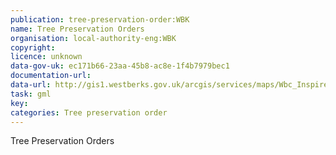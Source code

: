 ```yaml
---
publication: tree-preservation-order:WBK
name: Tree Preservation Orders
organisation: local-authority-eng:WBK
copyright:
licence: unknown
data-gov-uk: ec171b66-23aa-45b8-ac8e-1f4b7979bec1
documentation-url:
data-url: http://gis1.westberks.gov.uk/arcgis/services/maps/Wbc_Inspire_Tree_Preservation_Orders/MapServer/WFSServer?Request=GetFeature&typename=maps_Wbc_Inspire_Tree_Preservation_Orders:Tree_preservation_orders&outputFormat=GML2
task: gml
key:
categories: Tree preservation order
---
```


Tree Preservation Orders
